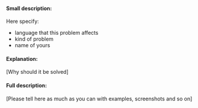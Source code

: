 #### Small description:
  Here specify:
   - language that this problem affects
   - kind of problem
   - name of yours
#### Explanation:
  [Why should it be solved]
#### Full description:
  [Please tell here as much as you can with examples, screenshots and so on]
